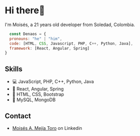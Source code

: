 # Hi there👋
I'm Moisés, a 21 years old developer from Soledad, Colombia.

```js
  const Denaos = {
  pronouns: "he" | "him",
  code: [HTML, CSS, Javascript, PHP, C++, Python, Java],
  framework: [React, Angular, Spring]
}
```

## Skills
- :computer: JavaScript, PHP, C++, Python, Java
- :wrench: React, Angular, Spring
- :art: HTML, CSS, Bootstrap
- :floppy_disk: MySQL, MongoDB

## Contact
- [Moisés A. Mejía Toro](https://www.linkedin.com/in/mois%C3%A9s-a-mej%C3%ADa-toro-867800233/) on Linkedin
